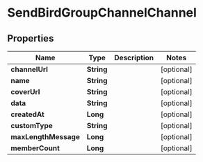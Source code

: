 

# SendBirdGroupChannelChannel


## Properties

| Name | Type | Description | Notes |
|------------ | ------------- | ------------- | -------------|
|**channelUrl** | **String** |  |  [optional] |
|**name** | **String** |  |  [optional] |
|**coverUrl** | **String** |  |  [optional] |
|**data** | **String** |  |  [optional] |
|**createdAt** | **Long** |  |  [optional] |
|**customType** | **String** |  |  [optional] |
|**maxLengthMessage** | **Long** |  |  [optional] |
|**memberCount** | **Long** |  |  [optional] |



